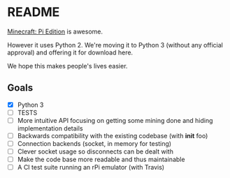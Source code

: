 # README

[Minecraft: Pi Edition](http://pi.minecraft.net/) is awesome.

However it uses Python 2. We're moving it to Python 3 (without any official approval) and offering it for download here.

We hope this makes people's lives easier.


## Goals
* [x] Python 3
* [ ] TESTS
* [ ] More intuitive API focusing on getting some mining done and hiding implementation details
* [ ] Backwards compatibility with the existing codebase (with __init__ foo)
* [ ] Connection backends (socket, in memory for testing)
* [ ] Clever socket usage so disconnects can be dealt with
* [ ] Make the code base more readable and thus maintainable
* [ ] A CI test suite running an rPi emulator (with Travis)
